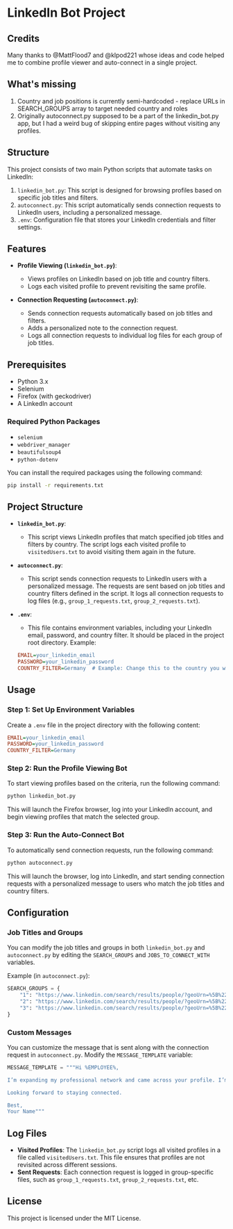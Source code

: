 
# LinkedIn Bot Project

## Credits
Many thanks to @MattFlood7 and @klpod221 whose ideas and code helped me to combine profile viewer and auto-connect in a single project.

## What's missing
1. Country and job positions is currently semi-hardcoded - replace URLs in SEARCH_GROUPS array to target needed country and roles
2. Originally autoconnect.py supposed to be a part of the linkedin_bot.py app, but I had a weird bug of skipping entire pages without visiting any profiles.

## Structure
This project consists of two main Python scripts that automate tasks on LinkedIn:
1. `linkedin_bot.py`: This script is designed for browsing profiles based on specific job titles and filters.
2. `autoconnect.py`: This script automatically sends connection requests to LinkedIn users, including a personalized message.
3. `.env`: Configuration file that stores your LinkedIn credentials and filter settings.

## Features
- **Profile Viewing (`linkedin_bot.py`)**:
  - Views profiles on LinkedIn based on job title and country filters.
  - Logs each visited profile to prevent revisiting the same profile.
  
- **Connection Requesting (`autoconnect.py`)**:
  - Sends connection requests automatically based on job titles and filters.
  - Adds a personalized note to the connection request.
  - Logs all connection requests to individual log files for each group of job titles.

## Prerequisites
- Python 3.x
- Selenium
- Firefox (with geckodriver)
- A LinkedIn account

### Required Python Packages
- `selenium`
- `webdriver_manager`
- `beautifulsoup4`
- `python-dotenv`

You can install the required packages using the following command:
```bash
pip install -r requirements.txt
```

## Project Structure

- **`linkedin_bot.py`**: 
  - This script views LinkedIn profiles that match specified job titles and filters by country. The script logs each visited profile to `visitedUsers.txt` to avoid visiting them again in the future.
  
- **`autoconnect.py`**: 
  - This script sends connection requests to LinkedIn users with a personalized message. The requests are sent based on job titles and country filters defined in the script. It logs all connection requests to log files (e.g., `group_1_requests.txt`, `group_2_requests.txt`).

- **`.env`**: 
  - This file contains environment variables, including your LinkedIn email, password, and country filter. It should be placed in the project root directory. Example:
  
  ```ini
  EMAIL=your_linkedin_email
  PASSWORD=your_linkedin_password
  COUNTRY_FILTER=Germany  # Example: Change this to the country you want to filter profiles by.
  ```

## Usage

### Step 1: Set Up Environment Variables
Create a `.env` file in the project directory with the following content:
```ini
EMAIL=your_linkedin_email
PASSWORD=your_linkedin_password
COUNTRY_FILTER=Germany
```

### Step 2: Run the Profile Viewing Bot
To start viewing profiles based on the criteria, run the following command:
```bash
python linkedin_bot.py
```

This will launch the Firefox browser, log into your LinkedIn account, and begin viewing profiles that match the selected group.

### Step 3: Run the Auto-Connect Bot
To automatically send connection requests, run the following command:
```bash
python autoconnect.py
```

This will launch the browser, log into LinkedIn, and start sending connection requests with a personalized message to users who match the job titles and country filters.

## Configuration

### Job Titles and Groups
You can modify the job titles and groups in both `linkedin_bot.py` and `autoconnect.py` by editing the `SEARCH_GROUPS` and `JOBS_TO_CONNECT_WITH` variables.

Example (in `autoconnect.py`):
```python
SEARCH_GROUPS = {
    "1": "https://www.linkedin.com/search/results/people/?geoUrn=%5B%22101282230%22%5D&keywords=CPO%20OR%20Chief%20Product%20Officer%20OR%20VP%20of%20Product%20OR%20Chief%20Technology%20Officer",
    "2": "https://www.linkedin.com/search/results/people/?geoUrn=%5B%22101282230%22%5D&keywords=HR%20OR%20Recruiter%20OR%20Talent%20Acquisition%20Manager",
    "3": "https://www.linkedin.com/search/results/people/?geoUrn=%5B%22101282230%22%5D&keywords=Product%20Manager%20OR%20Director%20of%20Product"
}
```

### Custom Messages
You can customize the message that is sent along with the connection request in `autoconnect.py`. Modify the `MESSAGE_TEMPLATE` variable:

```python
MESSAGE_TEMPLATE = """Hi %EMPLOYEE%,

I’m expanding my professional network and came across your profile. I’m always interested in connecting with others in the industry and thought it would be great to add you to my network.

Looking forward to staying connected.

Best,
Your Name"""
```

## Log Files
- **Visited Profiles**: The `linkedin_bot.py` script logs all visited profiles in a file called `visitedUsers.txt`. This file ensures that profiles are not revisited across different sessions.
- **Sent Requests**: Each connection request is logged in group-specific files, such as `group_1_requests.txt`, `group_2_requests.txt`, etc.

## License
This project is licensed under the MIT License.
